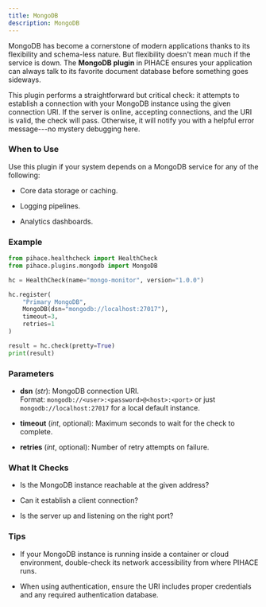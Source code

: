 ```yaml
---
title: MongoDB
description: MongoDB
---
```


MongoDB has become a cornerstone of modern applications thanks to its flexibility and schema-less nature. But flexibility doesn't mean much if the service is down. The **MongoDB plugin** in PIHACE ensures your application can always talk to its favorite document database before something goes sideways.

This plugin performs a straightforward but critical check: it attempts to establish a connection with your MongoDB instance using the given connection URI. If the server is online, accepting connections, and the URI is valid, the check will pass. Otherwise, it will notify you with a helpful error message---no mystery debugging here.

### When to Use

Use this plugin if your system depends on a MongoDB service for any of the following:

-   Core data storage or caching.

-   Logging pipelines.

-   Analytics dashboards.

### Example

```python
from pihace.healthcheck import HealthCheck
from pihace.plugins.mongodb import MongoDB

hc = HealthCheck(name="mongo-monitor", version="1.0.0")

hc.register(
    "Primary MongoDB",
    MongoDB(dsn="mongodb://localhost:27017"),
    timeout=3,
    retries=1
)

result = hc.check(pretty=True)
print(result)
```

### Parameters

-   **dsn** (*str*): MongoDB connection URI.\
    Format: `mongodb://<user>:<password>@<host>:<port>` or just `mongodb://localhost:27017` for a local default instance.

-   **timeout** (*int*, optional): Maximum seconds to wait for the check to complete.

-   **retries** (*int*, optional): Number of retry attempts on failure.

### What It Checks

-   Is the MongoDB instance reachable at the given address?

-   Can it establish a client connection?

-   Is the server up and listening on the right port?

### Tips

-   If your MongoDB instance is running inside a container or cloud environment, double-check its network accessibility from where PIHACE runs.

-   When using authentication, ensure the URI includes proper credentials and any required authentication database.